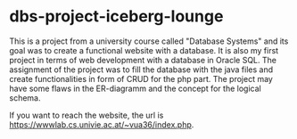# dbs-project-iceberg-lounge
This is a project from a university course called "Database Systems" and its goal was to create a functional website with a database. It is also my first project 
in terms of web development with a database in Oracle SQL. The assignment of the project was to fill the database with the java files and create functionalities in form
of CRUD for the php part. The project may have some flaws in the ER-diagramm and the concept for the logical schema. 

If you want to reach the website, the url is
https://wwwlab.cs.univie.ac.at/~vua36/index.php.
